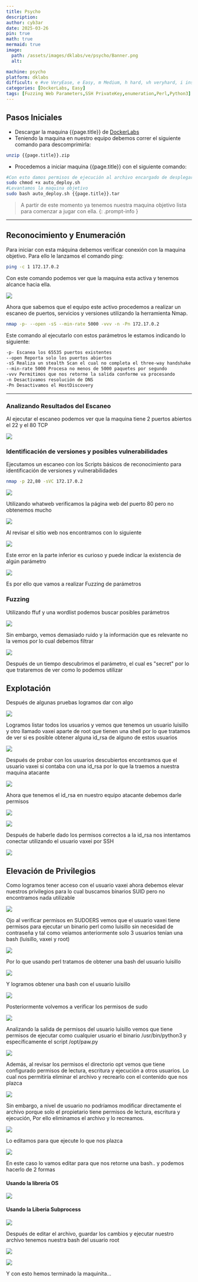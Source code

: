 ```yaml
---
title: Psycho
description:
author: cyb3ar
date: 2025-03-26
pin: true
math: true
mermaid: true
image:
  path: /assets/images/dklabs/ve/psycho/Banner.png
  alt: 

machine: psycho
platform: dklabs
difficult: e #ve VeryEase, e Easy, m Medium, h hard, vh veryhard, i insane
categories: [DockerLabs, Easy]
tags: [Fuzzing Web Parameters,SSH PrivateKey,enumeration,Perl,Python3]
---
```


## Pasos Iniciales

- Descargar la maquina {{page.title}} de [DockerLabs](https://dockerlabs.es/)
- Teniendo la maquina en nuestro equipo debemos correr el siguiente comando para descomprimirla:

```bash
unzip {{page.title}}.zip
```

- Procedemos a iniciar maquina {{page.title}} con el siguiente comando:

```bash
#Con esto damos permisos de ejecución al archivo encargado de desplegarnos la máquina.
sudo chmod +x auto_deploy.sh
#Levantamos la maquina objetivo
sudo bash auto_deploy.sh {{page.title}}.tar
```

<!-- markdownlint-capture -->
<!-- markdownlint-disable -->

> A partir de este momento ya tenemos nuestra maquina objetivo lista para comenzar a jugar con ella.
{: .prompt-info }

<!-- markdownlint-restore -->

----------------------------------------------------------------------------

## Reconocimiento y Enumeración

Para iniciar con esta máquina debemos verificar conexión con la maquina objetivo. Para ello le lanzamos el comando ping:

```bash
ping -c 1 172.17.0.2
```

Con este comando podemos ver que la maquina esta activa y tenemos alcance hacia ella. 

![](/assets/images/{{page.platform}}/{{page.difficult}}/{{page.machine}}/Ping.png)

Ahora que sabemos que el equipo este activo procedemos a realizar un escaneo de puertos, servicios y versiones utilizando la herramienta Nmap.

```bash
nmap -p- --open -sS --min-rate 5000 -vvv -n -Pn 172.17.0.2
```

Este comando al ejecutarlo con estos parámetros le estamos indicando lo siguiente:

```bash
-p- Escanea los 65535 puertos existentes
--open Reporta solo los puertos abiertos
-sS Realiza un stealth Scan el cual no completa el three-way handshake (SYN / SYN-ACK / RST)
--min-rate 5000 Procesa no menos de 5000 paquetes por segundo
-vvv Permitimos que nos retorne la salida conforme va procesando
-n Desactivamos resolución de DNS
-Pn Desactivamos el HostDiscovery
```

---------------------------------------------------------------------------------

### Analizando Resultados del Escaneo

Al ejecutar el escaneo podemos ver que la maquina tiene 2 puertos abiertos el 22 y el 80 TCP

![](/assets/images/{{page.platform}}/{{page.difficult}}/{{page.machine}}/Nmap1.png)

### Identificación de versiones y posibles vulnerabilidades

Ejecutamos un escaneo con los Scripts básicos de reconocimiento para identificación de versiones y vulnerabilidades

```bash
nmap -p 22,80 -sVC 172.17.0.2
```

![](/assets/images/{{page.platform}}/{{page.difficult}}/{{page.machine}}/Nmap2.png)

Utilizando whatweb verificamos la página web del puerto 80 pero no obtenemos mucho

![](/assets/images/{{page.platform}}/{{page.difficult}}/{{page.machine}}/Whatweb.png)

Al revisar el sitio web nos encontramos con lo siguiente

![](/assets/images/{{page.platform}}/{{page.difficult}}/{{page.machine}}/Web.png)

Este error en la parte inferior es curioso y puede indicar la existencia de algún parámetro

![](/assets/images/{{page.platform}}/{{page.difficult}}/{{page.machine}}/Web2.png)

Es por ello que vamos a realizar Fuzzing de parámetros

### Fuzzing

Utilizando ffuf y una wordlist podemos buscar posibles parámetros

![](/assets/images/{{page.platform}}/{{page.difficult}}/{{page.machine}}/ffuf.png)

Sin embargo, vemos demasiado ruido y la información que es relevante no la vemos por lo cual debemos filtrar 

![](/assets/images/{{page.platform}}/{{page.difficult}}/{{page.machine}}/ffuf_filter.png)

Después de un tiempo descubrimos el parámetro, el cual es "secret" por lo que trataremos de ver como lo podemos utilizar

## Explotación

Después de algunas pruebas logramos dar con algo

![](/assets/images/{{page.platform}}/{{page.difficult}}/{{page.machine}}/Parameter1.png)

Logramos listar todos los usuarios y vemos que tenemos un usuario luisillo y otro llamado vaxei aparte de root que tienen una shell por lo que tratamos de ver si es posible obtener alguna id_rsa de alguno de estos usuarios

![](/assets/images/{{page.platform}}/{{page.difficult}}/{{page.machine}}/Parameter2.png)

Después de probar con los usuarios descubiertos encontramos que el usuario vaxei si contaba con una id_rsa por lo que la traemos a nuestra maquina atacante

![](/assets/images/{{page.platform}}/{{page.difficult}}/{{page.machine}}/id_rsa.png)

Ahora que tenemos el id_rsa en nuestro equipo atacante debemos darle permisos

![](/assets/images/{{page.platform}}/{{page.difficult}}/{{page.machine}}/Permisos.png)

![](/assets/images/{{page.platform}}/{{page.difficult}}/{{page.machine}}/VerificaPermisos.png)

Después de haberle dado los permisos correctos a la id_rsa nos intentamos conectar utilizando el usuario vaxei por SSH

![](/assets/images/{{page.platform}}/{{page.difficult}}/{{page.machine}}/SSH.png)

## Elevación de Privilegios 

Como logramos tener acceso con el usuario vaxei ahora debemos elevar nuestros privilegios para lo cual buscamos binarios SUID pero no encontramos nada utilizable

![](/assets/images/{{page.platform}}/{{page.difficult}}/{{page.machine}}/SUID.png)

Ojo al verificar permisos en SUDOERS
vemos que el usuario vaxei tiene permisos para ejecutar un binario perl como luisillo sin necesidad de contraseña y tal como veíamos anteriormente solo 3 usuarios tenían una bash (luisillo, vaxei y root)

![](/assets/images/{{page.platform}}/{{page.difficult}}/{{page.machine}}/SUDOERS.png)

Por lo que usando perl tratamos de obtener una bash del usuario luisillo

![](/assets/images/{{page.platform}}/{{page.difficult}}/{{page.machine}}/SUDO2.png)

Y logramos obtener una bash con el usuario luisillo

![](/assets/images/{{page.platform}}/{{page.difficult}}/{{page.machine}}/luisillo.png)

Posteriormente volvemos a verificar los permisos de sudo

![](/assets/images/{{page.platform}}/{{page.difficult}}/{{page.machine}}/SUDO_Luisillo.png)

Analizando la salida de permisos del usuario luisillo vemos que tiene permisos de ejecutar como cualquier usuario el binario /usr/bin/python3 y específicamente el script /opt/paw.py

![](/assets/images/{{page.platform}}/{{page.difficult}}/{{page.machine}}/PermisosOPT.png)

Además, al revisar los permisos el directorio opt vemos que tiene configurado permisos de lectura, escritura y ejecución a otros usuarios. Lo cual nos permitiría eliminar el archivo y recrearlo con el contenido que nos plazca

![](/assets/images/{{page.platform}}/{{page.difficult}}/{{page.machine}}/File_Privs.png)

Sin embargo, a nivel de usuario no podríamos modificar directamente el archivo porque solo el propietario tiene permisos de lectura, escritura y ejecución, Por ello eliminamos el archivo y lo recreamos.

![](/assets/images/{{page.platform}}/{{page.difficult}}/{{page.machine}}/Remove_File.png)

Lo editamos para que ejecute lo que nos plazca

![](/assets/images/{{page.platform}}/{{page.difficult}}/{{page.machine}}/Edit_py.png)

En este caso lo vamos editar para que nos retorne una bash.. y podemos hacerlo de 2 formas

#### Usando la libreria OS

![](/assets/images/{{page.platform}}/{{page.difficult}}/{{page.machine}}/os_shell.png)

#### Usando la Liberia Subprocess

![](/assets/images/{{page.platform}}/{{page.difficult}}/{{page.machine}}/subprocess_shell.png)

Después de editar el archivo, guardar los cambios y ejecutar nuestro archivo tenemos nuestra bash del usuario root

![](/assets/images/{{page.platform}}/{{page.difficult}}/{{page.machine}}/Exploit.png)

![](/assets/images/{{page.platform}}/{{page.difficult}}/{{page.machine}}/Root.png)

Y con esto hemos terminado la maquinita...